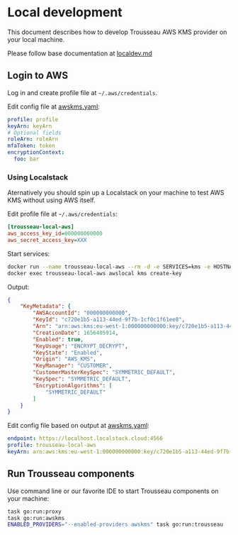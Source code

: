 # Local development

This document describes how to develop Trousseau AWS KMS provider on your local machine.

Please follow base documentation at [localdev.md](/../../localdev.md)

## Login to AWS

Log in and create profile file at `~/.aws/credentials`.

Edit config file at [awskms.yaml](/../../tests/e2e/kuttl/kube-v1.23/awskms.yaml):

```yaml
profile: profile
keyArn: keyArn
# Optional fields
roleArn: roleArn
mfaToken: token
encryptionContext:
  foo: bar
```

### Using Localstack

Aternatively you should spin up a Localstack on your machine to test AWS KMS without using AWS itself.

Edit profile file at `~/.aws/credentials`:

```ini
[trousseau-local-aws]
aws_access_key_id=000000000000
aws_secret_access_key=XXX
```

Start services:

```bash
docker run --name trousseau-local-aws --rm -d -e SERVICES=kms -e HOSTNAME=localhost.localstack.cloud -e HOSTNAME_EXTERNAL=localhost.localstack.cloud -e DEFAULT_REGION=eu-west-1 -e KMS_PROVIDER=kms-local -p 4566:4566 -p 4510-4559:4510-4559 localstack/localstack:0.14.4
docker exec trousseau-local-aws awslocal kms create-key
```

Output:
```json
{
    "KeyMetadata": {
        "AWSAccountId": "000000000000",
        "KeyId": "c720e1b5-a113-44ed-9f7b-1cf0c1f61ee8",
        "Arn": "arn:aws:kms:eu-west-1:000000000000:key/c720e1b5-a113-44ed-9f7b-1cf0c1f61ee8",
        "CreationDate": 1656405914,
        "Enabled": true,
        "KeyUsage": "ENCRYPT_DECRYPT",
        "KeyState": "Enabled",
        "Origin": "AWS_KMS",
        "KeyManager": "CUSTOMER",
        "CustomerMasterKeySpec": "SYMMETRIC_DEFAULT",
        "KeySpec": "SYMMETRIC_DEFAULT",
        "EncryptionAlgorithms": [
            "SYMMETRIC_DEFAULT"
        ]
    }
}
```

Edit config file based on output at [awskms.yaml](/../../tests/e2e/kuttl/kube-v1.23/awskms.yaml):

```yaml
endpoint: https://localhost.localstack.cloud:4566
profile: trousseau-local-aws
keyArn: arn:aws:kms:eu-west-1:000000000000:key/c720e1b5-a113-44ed-9f7b-1cf0c1f61ee8
```

## Run Trousseau components

Use command line or our favorite IDE to start Trousseau components on your machine:

```bash
task go:run:proxy
task go:run:awskms
ENABLED_PROVIDERS="--enabled-providers awskms" task go:run:trousseau
```
